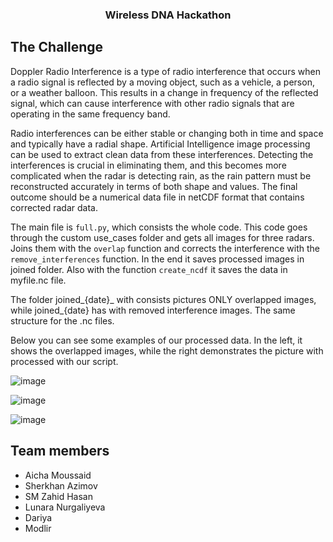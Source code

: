 <h3 align="center">Wireless DNA Hackathon</h3>

<!-- The Challenge -->

## The Challenge
Doppler Radio Interference is a type of radio interference that occurs when a radio signal is reflected by a moving object, 
such as a vehicle, a person, or a weather balloon. This results in a change in frequency of the reflected signal, which can
cause interference with other radio signals that are operating in the same frequency band.

Radio interferences can be either stable or changing both in time and space and typically have a radial shape. Artificial Intelligence image processing can be used to extract clean data from these interferences. Detecting the interferences is crucial in eliminating them, and this becomes more complicated when the radar is detecting rain, as the rain pattern must be reconstructed accurately in terms of both shape and values. The final outcome should be a numerical data file in netCDF format that contains corrected radar data.

The main file is ```full.py```, which consists the whole code. This code goes through the custom use_cases folder and gets all images for three radars. Joins them with the ```overlap``` function and corrects the interference with the ```remove_interferences``` function. In the end it saves processed images in joined folder. Also with the function ```create_ncdf``` it saves the data in myfile.nc file. 

The folder joined_{date}_ with consists pictures ONLY overlapped images, while joined_{date} has with removed interference images. The same structure for the .nc files.

Below you can see some examples of our processed data. In the left, it shows the overlapped images, while the right demonstrates the picture with processed with our script. 

![image](https://user-images.githubusercontent.com/35425540/218045983-9147788b-e9b4-468b-ba9e-7885aa0e2255.png)

![image](https://user-images.githubusercontent.com/35425540/218046775-ff361827-e8bd-48d3-86f7-b147655c446b.png)

![image](https://user-images.githubusercontent.com/35425540/218046861-e620cba7-d9c6-4c55-a0b2-96fb46429f34.png)



## Team members

* Aicha Moussaid
* Sherkhan Azimov
* SM Zahid Hasan
* Lunara Nurgaliyeva
* Dariya
* Modlir

